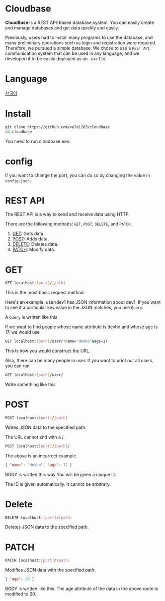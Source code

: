 # Cloudbase

**CloudBase** is a REST API-based database system. You can easily create and manage databases and get data quickly and easily.

Previously, users had to install many programs to use the database, and many preliminary operations such as login and registration were required. Therefore, we pursued a simple database.
We chose to use a `REST API` communication system that can be used in any language, and we developed it to be easily deployed as an `.exe` file.

# Language

[한국어](KOREAN.md)

# Install

```bash
git clone https://github.com/velo1203/cloudbase
cd cloudbase
```

You need to run cloudbase.exe.

# config

If you want to change the port, you can do so by changing the value in `config.json`.

# REST API

The REST API is a way to send and receive data using HTTP.

There are the following methods: `GET`, `POST`, `DELETE`, and `PATCH`.

1. [GET](#GET): Gets data.
2. [POST](#post): Adds data.
3. [DELETE](#delete): Deletes data.
4. [PATCH](#patch): Modify data.

# GET

```bash
GET localhost:[port]/[path]
```

This is the most basic request method.

Here's an example.
user/dev1 has JSON information about dev1.
If you want to see if a particular key value in the JSON matches, you use `Query`.

A `Query` is written like this

If we want to find people whose name attribute is devho and whose age is 17, we would use

```bash
GET localhost:[path]/user/?name="devho"&age=17
```

This is how you would construct the URL.

Also, there can be many people in user. If you want to print out all users, you can run

```bash
GET localhost:[path]/user/
```

Write something like this

# POST

```bash
POST localhost:[port]/[path]
```

Writes JSON data to the specified path.

The URL cannot end with a /.

```bash
POST localhost:[port]/[path]/
```

The above is an incorrect example.

```json
{ "name": "devho", "age": 17 }
```

BODY is written this way You will be given a unique ID.

The ID is given automatically. It cannot be arbitrary.

# Delete

```bash
DELETE localhost:[port]/[path]
```

Deletes JSON data to the specified path.

# PATCH

```bash
PATCH localhost:[port]/[path]
```

Modifies JSON data with the specified path.

```json
{ "age": 20 }
```

BODY is written like this.
The age attribute of the data in the above route is modified to 20.
